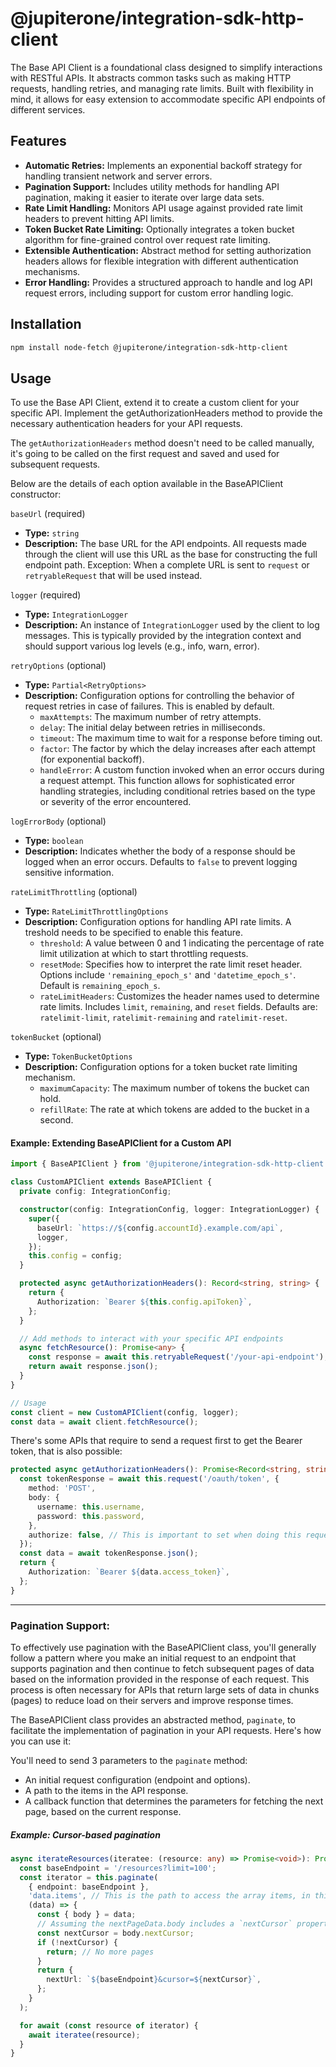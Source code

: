 # @jupiterone/integration-sdk-http-client

The Base API Client is a foundational class designed to simplify interactions
with RESTful APIs. It abstracts common tasks such as making HTTP requests,
handling retries, and managing rate limits. Built with flexibility in mind, it
allows for easy extension to accommodate specific API endpoints of different
services.

## Features

- **Automatic Retries:** Implements an exponential backoff strategy for handling
  transient network and server errors.
- **Pagination Support:** Includes utility methods for handling API pagination,
  making it easier to iterate over large data sets.
- **Rate Limit Handling:** Monitors API usage against provided rate limit
  headers to prevent hitting API limits.
- **Token Bucket Rate Limiting:** Optionally integrates a token bucket algorithm
  for fine-grained control over request rate limiting.
- **Extensible Authentication:** Abstract method for setting authorization
  headers allows for flexible integration with different authentication
  mechanisms.
- **Error Handling:** Provides a structured approach to handle and log API
  request errors, including support for custom error handling logic.

## Installation

```bash
npm install node-fetch @jupiterone/integration-sdk-http-client
```

## Usage

To use the Base API Client, extend it to create a custom client for your
specific API. Implement the getAuthorizationHeaders method to provide the
necessary authentication headers for your API requests.

The `getAuthorizationHeaders` method doesn't need to be called manually, it's
going to be called on the first request and saved and used for subsequent
requests.

Below are the details of each option available in the BaseAPIClient constructor:

`baseUrl` (required)

- **Type:** `string`
- **Description:** The base URL for the API endpoints. All requests made through
  the client will use this URL as the base for constructing the full endpoint
  path. Exception: When a complete URL is sent to `request` or
  `retryableRequest` that will be used instead.

`logger` (required)

- **Type:** `IntegrationLogger`
- **Description:** An instance of `IntegrationLogger` used by the client to log
  messages. This is typically provided by the integration context and should
  support various log levels (e.g., info, warn, error).

`retryOptions` (optional)

- **Type:** `Partial<RetryOptions>`
- **Description:** Configuration options for controlling the behavior of request
  retries in case of failures. This is enabled by default.
  - `maxAttempts`: The maximum number of retry attempts.
  - `delay`: The initial delay between retries in milliseconds.
  - `timeout`: The maximum time to wait for a response before timing out.
  - `factor`: The factor by which the delay increases after each attempt (for
    exponential backoff).
  - `handleError`: A custom function invoked when an error occurs during a
    request attempt. This function allows for sophisticated error handling
    strategies, including conditional retries based on the type or severity of
    the error encountered.

`logErrorBody` (optional)

- **Type:** `boolean`
- **Description:** Indicates whether the body of a response should be logged
  when an error occurs. Defaults to `false` to prevent logging sensitive
  information.

`rateLimitThrottling` (optional)

- **Type:** `RateLimitThrottlingOptions`
- **Description:** Configuration options for handling API rate limits. A
  treshold needs to be specified to enable this feature.
  - `threshold`: A value between 0 and 1 indicating the percentage of rate limit
    utilization at which to start throttling requests.
  - `resetMode`: Specifies how to interpret the rate limit reset header. Options
    include `'remaining_epoch_s'` and `'datetime_epoch_s'`. Default is
    `remaining_epoch_s`.
  - `rateLimitHeaders`: Customizes the header names used to determine rate
    limits. Includes `limit`, `remaining`, and `reset` fields. Defaults are:
    `ratelimit-limit`, `ratelimit-remaining` and `ratelimit-reset`.

`tokenBucket` (optional)

- **Type:** `TokenBucketOptions`
- **Description:** Configuration options for a token bucket rate limiting
  mechanism.
  - `maximumCapacity`: The maximum number of tokens the bucket can hold.
  - `refillRate`: The rate at which tokens are added to the bucket in a second.

#### Example: Extending BaseAPIClient for a Custom API

```typescript
import { BaseAPIClient } from '@jupiterone/integration-sdk-http-client';

class CustomAPIClient extends BaseAPIClient {
  private config: IntegrationConfig;

  constructor(config: IntegrationConfig, logger: IntegrationLogger) {
    super({
      baseUrl: `https://${config.accountId}.example.com/api`,
      logger,
    });
    this.config = config;
  }

  protected async getAuthorizationHeaders(): Record<string, string> {
    return {
      Authorization: `Bearer ${this.config.apiToken}`,
    };
  }

  // Add methods to interact with your specific API endpoints
  async fetchResource(): Promise<any> {
    const response = await this.retryableRequest('/your-api-endpoint');
    return await response.json();
  }
}

// Usage
const client = new CustomAPIClient(config, logger);
const data = await client.fetchResource();
```

There's some APIs that require to send a request first to get the Bearer token,
that is also possible:

```typescript
protected async getAuthorizationHeaders(): Promise<Record<string, string>> {
  const tokenResponse = await this.request('/oauth/token', {
    method: 'POST',
    body: {
      username: this.username,
      password: this.password,
    },
    authorize: false, // This is important to set when doing this request because otherwise `request()` is going to call this method going in a infinite loop.
  });
  const data = await tokenResponse.json();
  return {
    Authorization: `Bearer ${data.access_token}`,
  };
}
```

---

### Pagination Support:

To effectively use pagination with the BaseAPIClient class, you'll generally
follow a pattern where you make an initial request to an endpoint that supports
pagination and then continue to fetch subsequent pages of data based on the
information provided in the response of each request. This process is often
necessary for APIs that return large sets of data in chunks (pages) to reduce
load on their servers and improve response times.

The BaseAPIClient class provides an abstracted method, `paginate`, to facilitate
the implementation of pagination in your API requests. Here's how you can use
it:

You'll need to send 3 parameters to the `paginate` method:

- An initial request configuration (endpoint and options).
- A path to the items in the API response.
- A callback function that determines the parameters for fetching the next page,
  based on the current response.

##### Example: Cursor-based pagination

```typescript
async iterateResources(iteratee: (resource: any) => Promise<void>): Promise<void> {
  const baseEndpoint = '/resources?limit=100';
  const iterator = this.paginate(
    { endpoint: baseEndpoint },
    'data.items', // This is the path to access the array items, in this example we would iterate over the items in a response like { "data": { "items": [{ "id": 1, "name": "test-1" }, { "id": 2, "name": "test-2" }] } }
    (data) => {
      const { body } = data;
      // Assuming the nextPageData.body includes a `nextCursor` property
      const nextCursor = body.nextCursor;
      if (!nextCursor) {
        return; // No more pages
      }
      return {
        nextUrl: `${baseEndpoint}&cursor=${nextCursor}`,
      };
    }
  );

  for await (const resource of iterator) {
    await iteratee(resource);
  }
}
```
